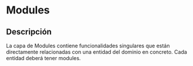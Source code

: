 # Modules

## Descripción

La capa de Modules contiene funcionalidades singulares que están directamente relacionadas con una entidad del dominio en concreto. Cada entidad deberá tener modules.
